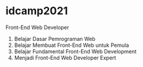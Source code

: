 # idcamp2021
Front-End Web Developer
<ol>
  <li>Belajar Dasar Pemrograman Web</li>
  <li>Belajar Membuat Front-End Web untuk Pemula</li>
  <li>Belajar Fundamental Front-End Web Development</li>
  <li>Menjadi Front-End Web Developer Expert</li>
</ol>
